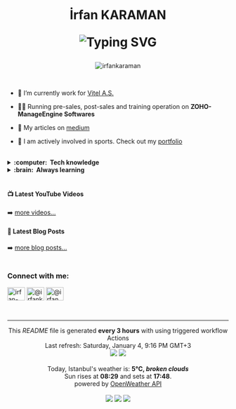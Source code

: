 <h1 align="center">İrfan KARAMAN

<a><img src="https://readme-typing-svg.demolab.com?font=Fira+Code&duration=3000&pause=1000&center=true&width=435&lines=Senior+ITOM|UEMS+Solution+Specialist;Digital+Solutions+Development;IT+Operation+Management" alt="Typing SVG" /></a>
</h1>

<p align="center"> <img src="https://komarev.com/ghpvc/?username=irfankaraman&label=Profile%20views&color=f57600&style=plastic" alt="irfankaraman" /> </p>
</br>
<!---
<table align="right">
 <tr><td><a href="README.md"><img src="images/us-flag.png" height="13"> English</a></td></tr>
 <tr><td><a href="README_tr.md"><img src="images/tr-flag.png" height="13"> Turkish</a></td></tr>
</table>
-->

- 🔭 I’m currently work for [Vitel A.S.](https://www.vitel.com.tr/en/)

- 👨‍💻 Running pre-sales, post-sales and training operation on **ZOHO-ManageEngine Softwares**

- 📝 My articles on [medium](https://medium.com/@irfankaraman/)

- 🚴 I am actively involved in sports. Check out my [portfolio](https://www.flickr.com/photos/irfankaraman/albums)

<!-- 
- 📚 Always learning! Currently learning **DevOps & Automation with AWS & Azure**
- :mailbox: Kindly reach out to me on [![Linkedin Badge](https://img.shields.io/badge/-irfan-blue?style=flat&logo=Linkedin&logoColor=white)](https://www.linkedin.com/in/irfan-karaman/)
-->
</br>

<details>
  <summary><b>:computer: &nbsp;Tech knowledge</b></summary>
  <br/>

![ISO27001](https://img.shields.io/badge/ISO27001-2496ED.svg?&style=flat&logo=iso27001&logoColor=white)&nbsp;
![MCITP](https://img.shields.io/badge/MCITP-E34F26.svg?&style=flat&logo=mcitp&logoColor=white)&nbsp;
![CCNA](https://img.shields.io/badge/CCNA-%23007ACC.svg?&style=flat&logo=ccna&logoColor=white)&nbsp;
![ManageEngine](https://img.shields.io/badge/ManageEngine-E34F26.svg?&style=flat&logo=manage-engine&logoColor=white)&nbsp;
![Virtualization](https://img.shields.io/badge/Virtualization-326CE5.svg?&style=flat&logo=virtualization&logoColor=white)&nbsp;\
![SCRUM](https://img.shields.io/badge/SCRUM-6DB33F.svg?&style=flat&logo=ddd&logoColor=white)&nbsp;
![GitHub](https://img.shields.io/badge/GITHUB-%23121011.svg?&style=flat&logo=github&logoColor=white)&nbsp;
![RESTAPI](https://img.shields.io/badge/RESTAPI-02569B.svg?&style=flat&logo=restapi&logoColor=white)&nbsp;
![VSCode](https://img.shields.io/badge/VSCODE-007ACC.svg?&style=flat&logo=visual-studio-code)&nbsp;
![POSTMAN](https://img.shields.io/badge/POSTMAN-FCC624?style=flat&logo=postman&logoColor=black)
![Jira](https://img.shields.io/badge/jira-%230A0FFF.svg?style=flat&logo=jira&logoColor=white)
![Confluence](https://img.shields.io/badge/confluence-%23172BF4.svg?style=flat&logo=confluence&logoColor=white)
</details>
<details>
  <summary><b>:brain: &nbsp;Always learning</b></summary>
  <br/>

![DevOps](https://img.shields.io/badge/DevOps-02569B.svg?&style=flat&logo=devops&logoColor=white)&nbsp; 
![Trello](https://img.shields.io/badge/Trello-%23026AA7.svg?style=flat&logo=Trello&logoColor=white)
![PowerBI](https://img.shields.io/badge/PowerBI-E34F26.svg?&style=flat&logo=powerbi&logoColor=white)&nbsp;
![Grafana](https://img.shields.io/badge/grafana-%23F46800.svg?style=flat&logo=grafana&logoColor=white)\
![Azure](https://img.shields.io/badge/azure-%230072C6.svg?style=flat&logo=microsoftazure&logoColor=white)
![AWS](https://img.shields.io/badge/AMAZON%20AWS-232F3E.svg?&style=flat&logo=amazon-aws&logoColor=white)&nbsp;
![Docker](https://img.shields.io/badge/DOCKER-2496ED.svg?&style=flat&logo=docker&logoColor=white)&nbsp;
![Kubernetes](https://img.shields.io/badge/KUBERNETES-326CE5.svg?&style=flat&logo=kubernetes&logoColor=white)&nbsp;
![Prometheus](https://img.shields.io/badge/Prometheus-007ACC.svg?&style=flat&logo=prometheus)&nbsp;\
![TypeScript](https://img.shields.io/badge/TYPESCRIPT-%23007ACC.svg?&style=flat&logo=typescript&logoColor=white)&nbsp;
![LINUX](https://img.shields.io/badge/LINUX-FCC624?style=flat&logo=linux&logoColor=black)
<!--
![HTML5](https://img.shields.io/badge/HTML5-E34F26.svg?&style=flat&logo=html5&logoColor=white)&nbsp;
![MUSTACHE](https://img.shields.io/badge/MUSTACHE-E34F26.svg?&style=flat&logo=mustache&logoColor=white)&nbsp;
![Python](https://img.shields.io/badge/PYTHON-3776AB.svg?&style=flat&logo=python&logoColor=white)&nbsp;
-->
</details>
</br>

#### 📺 Latest YouTube Videos

<!-- YOUTUBE:START -->
<!-- YOUTUBE:END -->

➡️ [more videos...](https://youtube.com/@irfan.karaman)

#### 📕 Latest Blog Posts

<!-- BLOG-POST-LIST:START -->
<!-- BLOG-POST-LIST:END -->

➡️ [more blog posts...](https://medium.com/@irfankaraman)
</br>
</br>
<!---
![Spotify-Integration](https://spotify-recently-played-readme.vercel.app/api?user=rfnkrmn&count=1)
</br>
-->
<h3 align="left">Connect with me:</h3>
<p align="left">
<a href="https://linkedin.com/in/irfan-karaman" target="blank"><img align="center" src="https://raw.githubusercontent.com/rahuldkjain/github-profile-readme-generator/master/src/images/icons/Social/linked-in-alt.svg" alt="irfan-karaman" height="30" width="40"  /></a>
<a href="https://medium.com/@irfankaraman" target="blank"><img align="center" src="https://raw.githubusercontent.com/rahuldkjain/github-profile-readme-generator/master/src/images/icons/Social/medium.svg" alt="@irfankaraman" height="30" width="40" /></a>
<a href="https://www.youtube.com/@irfan.karaman" target="blank"><img align="center" src="https://raw.githubusercontent.com/rahuldkjain/github-profile-readme-generator/master/src/images/icons/Social/youtube.svg" alt="@irfan.karaman" height="30" width="40" /></a>
</p>
</br>

------------
<p align="center">
This <i>README</i> file is generated <b>every 3 hours</b> with using triggered workflow Actions  
</br>
Last refresh: Saturday, January 4, 9:16 PM GMT+3
<br />
<img src="https://img.shields.io/badge/Javascript-%23172BF4.svg?style=flat&logo=javascript&logoColor=white" /> 
<img src="https://img.shields.io/badge/Mustache-232F3E.svg?style=flat&logo=mustache&logoColor=white)" /> 
<br />
<br />
Today, Istanbul's weather is: <b> 5°C, <i>broken clouds</i></b>
</br>
Sun rises at <b>08:29</b> and sets at <b>17:48</b>.
</br>
powered by <a href="https://openweathermap.org/">OpenWeather API</a>
</br>
</br>
<img src="https://github.com/irfankaraman/irfankaraman/workflows/UPDATE_Weather/badge.svg" /> 
<img src="https://github.com/irfankaraman/irfankaraman/workflows/UPDATE_Blog/badge.svg" /> 
<img src="https://github.com/irfankaraman/irfankaraman/workflows/UPDATE_YouTube/badge.svg" /> 
</p>
